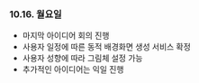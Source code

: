 ### 10.16. 월요일
- 마지막 아이디어 회의 진행
- 사용자 일정에 따른 동적 배경화면 생성 서비스 확정
- 사용자 성향에 따라 그림체 설정 가능
- 추가적인 아이디어는 익일 진행

